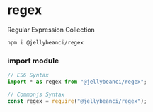 # regex

Regular Expression Collection

```bash
npm i @jellybeanci/regex
```

### import module
```js
// ES6 Syntax
import * as regex from "@jellybeanci/regex";

// Commonjs Syntax
const regex = require("@jellybeanci/regex");
```